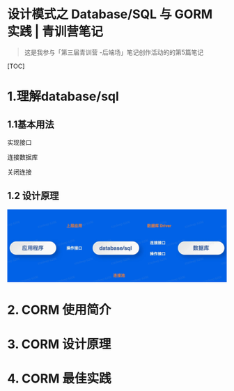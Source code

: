 # 设计模式之  Database/SQL 与 GORM 实践 | 青训营笔记

> 这是我参与「第三届青训营 -后端场」笔记创作活动的的第5篇笔记	

[TOC]



# 1.理解database/sql

## 1.1基本用法

实现接口

连接数据库

关闭连接

## 1.2 设计原理

![img](../../../../../resource/202205151117577.png)

# 2. CORM 使用简介

# 3. CORM 设计原理

# 4. CORM 最佳实践